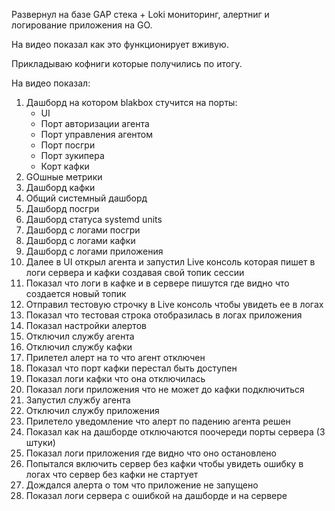 Развернул на базе GAP стека + Loki мониторинг, алертниг и логирование приложения на GO.

На видео показал как это функционирует вживую.

Прикладываю кофниги которые получились по итогу.

На видео показал:
1. Дашборд на котором blakbox стучится на порты:
   - UI
   - Порт авторизации агента
   - Порт управления агентом
   - Порт посгри
   - Порт зукипера
   - Корт кафки
2. GOшные метрики
3. Дашборд кафки
4. Общий системный дашборд
5. Дашборд посгри
6. Дашборд статуса systemd units
7. Дашборд с логами посгри
8. Дашборд с логами кафки
9. Дашборд с логами приложения
10. Далее в UI открыл агента и запустил Live консоль которая пишет в логи сервера и кафки создавая свой топик сессии
11. Показал что логи в кафке и в сервере пишутся где видно что создается новый топик
12. Отправил тестовую строчку в Live консоль чтобы увидеть ее в логах
13. Показал что тестовая строка отобразилась в логах приложения
14. Показал настройки алертов
15. Отключил службу агента
16. Отключил службу кафки
17. Прилетел алерт на то что агент отключен
18. Показал что порт кафки перестал быть доступен
19. Показал логи кафки что она отключилась
20. Показал логи приложения что не может до кафки подключиться
21. Запустил службу агента
22. Отключил службу приложения
23. Прилетело уведомление что алерт по падению агента решен
24. Показал как на дашборде отключаются поочереди порты сервера (3 штуки)
25. Показал логи приложения где видно что оно остановлено
26. Попытался включить сервер без кафки чтобы увидеть ошибку в логах что сервер без кафки не стартует
27. Дождался алерта о том что приложение не запущено
28. Показал логи сервера с ошибкой на дашборде и на сервере

